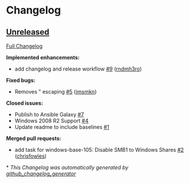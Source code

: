 # Changelog

## [Unreleased](https://github.com/dev-sec/ansible-windows-hardening/tree/HEAD)

[Full Changelog](https://github.com/dev-sec/ansible-windows-hardening/compare/f1bf94c4a49d1ed1cc81062cf47b6b6719d48d96...HEAD)

**Implemented enhancements:**

- add changelog and release workflow [\#9](https://github.com/dev-sec/ansible-windows-hardening/pull/9) ([rndmh3ro](https://github.com/rndmh3ro))

**Fixed bugs:**

- Removes " escaping [\#5](https://github.com/dev-sec/ansible-windows-hardening/pull/5) ([jmsmkn](https://github.com/jmsmkn))

**Closed issues:**

- Publish to Ansible Galaxy [\#7](https://github.com/dev-sec/ansible-windows-hardening/issues/7)
- Windows 2008 R2 Support [\#4](https://github.com/dev-sec/ansible-windows-hardening/issues/4)
- Update readme to include baselines [\#1](https://github.com/dev-sec/ansible-windows-hardening/issues/1)

**Merged pull requests:**

- add task for windows-base-105: Disable SMB1 to Windows Shares [\#2](https://github.com/dev-sec/ansible-windows-hardening/pull/2) ([chrisfowles](https://github.com/chrisfowles))



\* *This Changelog was automatically generated by [github_changelog_generator](https://github.com/github-changelog-generator/github-changelog-generator)*
